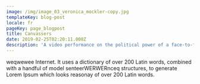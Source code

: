 ```yaml
---
image: /img/image_03_veronica_mockler-copy.jpg
templateKey: blog-post
locale: fr
pageKey: page_blogpost
title: Canvassers
date: 2019-02-25T02:20:11.008Z
description: 'A video performance on the political power of a face-to-face interaction. '
---
```

weqwewee Internet. It uses a dictionary of over 200 Latin words, combined with a handful of model senteerWERWERnceq structures, to generate Lorem Ipsum which looks reasonay of over 200 Latin words.

